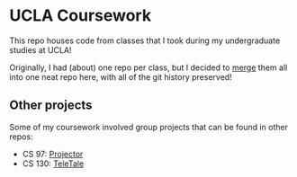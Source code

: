 # UCLA Coursework

This repo houses code from classes that I took during my undergraduate studies at UCLA!

Originally, I had (about) one repo per class, but I decided to [merge](https://stackoverflow.com/a/39345348) them all into one neat repo here, with all of the git history preserved!

## Other projects

Some of my coursework involved group projects that can be found in other repos:
* CS 97: [Projector](https://github.com/CS97-Projector/Projector)
* CS 130: [TeleTale](https://github.com/ColeTrammer/TeleTale)
